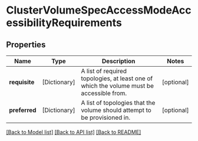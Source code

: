 # ClusterVolumeSpecAccessModeAccessibilityRequirements

## Properties
Name | Type | Description | Notes
------------ | ------------- | ------------- | -------------
**requisite** | [Dictionary] | A list of required topologies, at least one of which the volume must be accessible from.  | [optional] 
**preferred** | [Dictionary] | A list of topologies that the volume should attempt to be provisioned in.  | [optional] 

[[Back to Model list]](../README.md#documentation-for-models) [[Back to API list]](../README.md#documentation-for-api-endpoints) [[Back to README]](../README.md)


